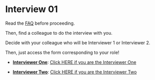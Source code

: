 # Interview 01

Read the [FAQ](faq.md) before proceeding.

Then, find a colleague to do the interview with you.

Decide with your colleague who will be Interviewer 1 or Interviewer 2.

Then, just access the form corresponding to your role!

- [**Interviewer One**](https://forms.gle/vHw6rmee4vLa69r6A): [Click HERE if you are the Interviewer One](https://forms.gle/vHw6rmee4vLa69r6A)

- [**Interviewer Two**](https://forms.gle/5cLVi9HZ5gMZtdud8): [Click HERE if you are the Interviewer Two](https://forms.gle/5cLVi9HZ5gMZtdud8)
